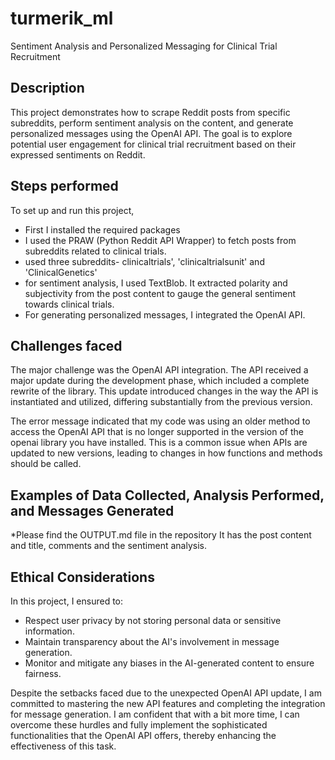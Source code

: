# turmerik_ml
Sentiment Analysis and Personalized Messaging for Clinical Trial Recruitment

## Description

This project demonstrates how to scrape Reddit posts from specific subreddits, perform sentiment analysis on the content, and generate personalized messages using the OpenAI API. The goal is to explore potential user engagement for clinical trial recruitment based on their expressed sentiments on Reddit.

## Steps performed

To set up and run this project, 

- First I installed the required packages
- I used the PRAW (Python Reddit API Wrapper) to fetch posts from subreddits related to clinical trials. 
- used three subreddits- clinicaltrials', 'clinicaltrialsunit' and 'ClinicalGenetics'
- for sentiment analysis, I used TextBlob. It extracted polarity and subjectivity from the post content to gauge the general sentiment towards clinical trials.
- For generating personalized messages, I integrated the OpenAI API.

## Challenges faced
The major challenge was the OpenAI API integration. The API received a major update during the development phase, which included a complete rewrite of the library. This update introduced changes in the way the API is instantiated and utilized, differing substantially from the previous version.


The error message indicated that my code was using an older method to access the OpenAI API that is no longer supported in the version of the openai library you have installed. This is a common issue when APIs are updated to new versions, leading to changes in how functions and methods should be called.


## Examples of Data Collected, Analysis Performed, and Messages Generated
*Please find the OUTPUT.md file in the repository
It has the post content and title, comments and the sentiment analysis.


## Ethical Considerations

In this project, I ensured to:
- Respect user privacy by not storing personal data or sensitive information.
- Maintain transparency about the AI's involvement in message generation.
- Monitor and mitigate any biases in the AI-generated content to ensure fairness.



Despite the setbacks faced due to the unexpected OpenAI API update, I am committed to mastering the new API features and completing the integration for message generation. I am confident that with a bit more time, I can overcome these hurdles and fully implement the sophisticated functionalities that the OpenAI API offers, thereby enhancing the effectiveness of this task.



